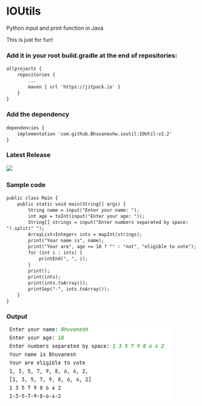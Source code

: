 # IOUtils
Python input and print function in Java

This is just for fun!

### Add it in your root build.gradle at the end of repositories:
```
allprojects {
    repositories {
        ...
        maven { url 'https://jitpack.io' }
    }
}
```

### Add the dependency
```
dependencies {
    implementation 'com.github.Bhuvaneshw.ioutil:IOUtil:v2.2'
}
```

### Latest Release
[![](https://jitpack.io/v/Bhuvaneshw/ioutil.svg)](https://jitpack.io/#Bhuvaneshw/ioutil)

### Sample code
```
public class Main {
    public static void main(String[] args) {
        String name = input("Enter your name: ");
        int age = toInt(input("Enter your age: "));
        String[] strings = input("Enter numbers separated by space: ").split(" ");
        ArrayList<Integer> ints = mapInt(strings);
        print("Your name is", name);
        print("Your are", age >= 18 ? "" : "not", "eligible to vote");
        for (int i : ints) {
            printEnd(", ", i);
        }
        print();
        print(ints);
        print(ints.toArray());
        printSep("-", ints.toArray());
    }
}
```

### Output
![image](output.png)

